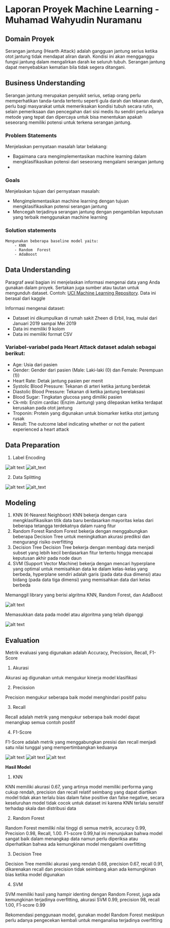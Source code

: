 # Laporan Proyek Machine Learning - Muhamad Wahyudin Nuramanu

## Domain Proyek
Serangan jantung (Hearth Attack) adalah gangguan jantung serius ketika otot jantung tidak mendapat aliran darah. Kondisi ini akan mengganggu fungsi jantung dalam mengalirkan darah ke seluruh tubuh. Serangan jantung dapat menyebabkan kematian bila tidak segera ditangani. 


## Business Understanding

Serangan jantung merupakan penyakit serius, setiap orang perlu memperhatikan tanda-tanda tertentu seperti gula darah dan tekanan darah, perlu bagi masyarakat untuk memeriksakan kondisi tubuh secara rutin, selain pemeriksaan dan pencegahan dari sisi medis itu sendiri perlu adanya metode yang tepat dan dipercaya untuk bisa menentukan apakah seseorang memiliki potensi untuk terkena serangan jantung.


### Problem Statements

Menjelaskan pernyataan masalah latar belakang:
- Bagaimana cara mengimplementasikan machine learning dalam mengklasifikasikan potensi dari seseorang mengalami serangan jantung
- 


### Goals

Menjelaskan tujuan dari pernyataan masalah:
- Mengimplementasikan machine learning dengan tujuan mengklasifikasikan potensi serangan jantung
- Mencegah terjadinya serangan jantung dengan pengambilan keputusan yang terbaik menggunakan machine learning




### Solution statements
    Mengunakan beberapa baseline model yaitu:
        - KNN
        - Random  Forest
        - AdaBoost

## Data Understanding
Paragraf awal bagian ini menjelaskan informasi mengenai data yang Anda gunakan dalam proyek. Sertakan juga sumber atau tautan untuk mengunduh dataset. Contoh: [UCI Machine Learning Repository](https://archive.ics.uci.edu/ml/datasets/Restaurant+%26+consumer+data).
Data ini berasal dari kaggle

Informasi mengenai dataset:
- Dataset ini dikumpulkan di rumah sakit Zheen di Erbil, Iraq, mulai dari Januari 2019 sampai Mei 2019
- Data ini memiliki 9 kolom
- Data ini memiliki format CSV


### Variabel-variabel pada Heart Attack dataset adalah sebagai berikut:
- Age: Usia dari pasien
- Gender: Gender dari pasien (Male: Laki-laki (0) dan Female: Perempuan (1))
- Heart Rate: Detak jantung pasien per menit
- Systolic Blood Pressure: Tekanan di arteri ketika jantung berdetak
- Diastolic Blood Pressure: Tekanan di ketika jantung berelaksasi
- Blood Sugar: Tingkatan glucosa yang dimiliki pasien
- Ck-mb: Enzim cardiac (Enzim Jantung) yang dilepaskan ketika terdapat kerusakan pada otot jantung
- Troponin: Protein yang digunakan untuk biomarker ketika otot jantung rusak
- Result: The outcome label indicating whether or not the patient experienced a heart attack



## Data Preparation

1. Label Encoding

![alt text](https://github.com/Nuramuiop/PredictiveAnalysisDicoding/blob/main/label%20encoder.PNG "LB1")
![alt_text](https://github.com/Nuramuiop/PredictiveAnalysisDicoding/blob/main/LabelResult.PNG "LB2")

2. Data Splitting

![alt text](https://github.com/Nuramuiop/PredictiveAnalysisDicoding/blob/main/Data%20Split.PNG "DS1")
![alt_text](https://github.com/Nuramuiop/PredictiveAnalysisDicoding/blob/main/DataResult.PNG "DS2")

## Modeling
1. KNN (K-Nearest Neighboor)
KNN bekerja dengan cara mengklasifikasikan titik data baru berdasarkan mayoritas kelas dari beberapa tetangga terdekatnya dalam ruang fitur
2. Random Forest
Random Forest bekerja dengan menggabungkan beberapa Decision Tree untuk meningkatkan akurasi prediksi dan mengurangi risiko overfitting
3. Decision Tree
Decision Tree bekerja dengan membagi data menjadi subset yang lebih kecil berdasarkan fitur tertentu hingga mencapai keputusan akhir pada node daun
4. SVM (Support Vector Machine)
bekerja dengan mencari hyperplane yang optimal untuk memisahkan data ke dalam kelas-kelas yang berbeda, hyperplane sendiri adalah garis (pada data dua dimensi) atau bidang (pada data tiga dimensi) yang memisahkan data dari kelas berbeda

Memanggil library yang berisi algritma KNN, Random Forest, dan AdaBoost

![alt text](https://github.com/Nuramuiop/PredictiveAnalysisDicoding/blob/main/LibMod.PNG "m1")

Memasukkan data pada model atau algoritma yang telah dipanggi

![alt text](https://github.com/Nuramuiop/PredictiveAnalysisDicoding/blob/main/Model.PNG "m2")

## Evaluation
Metrik evaluasi yang digunakan adalah Accuracy, Precission, Recall, F1-Score
1. Akurasi

Akurasi ag digunakan untuk mengukur kinerja model klasifikasi

2. Precission

Precision mengukur seberapa baik model menghindari positif palsu

3. Recall

Recall adalah metrik yang mengukur seberapa baik model dapat menangkap semua contoh positif

4. F1-Score

F1-Score adalah metrik yang menggabungkan presisi dan recall menjadi satu nilai tunggal yang mempertimbangkan keduanya

![alt text](https://github.com/Nuramuiop/PredictiveAnalysisDicoding/blob/main/Call3.PNG "c1")
![alt text](https://github.com/Nuramuiop/PredictiveAnalysisDicoding/blob/main/Call2.PNG "c2")
![alt text](https://github.com/Nuramuiop/PredictiveAnalysisDicoding/blob/main/ResCall.PNG "ResC")


**Hasil Model**
1. KNN

KNN memiliki akurasi 0.67, yang artinya model memiliki performa yang cukup rendah, precision dan recall relatif seimbang yang dapat diartikan model tidak akan terlalu bias dalam false positive dan false negative, secara keseluruhan model tidak cocok untuk dataset ini karena KNN terlalu sensitif terhadap skala dan distribusi data 

2. Random Forest

Random Forest memiliki nilai tinggi di semua metrik, accuracy 0.99, Precision 0.98, Recall, 1.00. F1-score 0.99,hal ini menunjukan bahwa model sangat baik dalam menangkap data namun perlu diperiksa atau diperhatikan bahwa ada kemungkinan model mengalami overfitting

3. Decision Tree

Decision Tree memiliki akurasi yang rendah 0.68, precision 0.67, recall 0.91, dikarenakan recall dan precision tidak seimbang akan ada kemungkinan bias ketika model digunakan

4. SVM

SVM memiliki hasil yang hampir identing dengan Random Forest, juga ada kemungkinan terjadinya overfitting, akurasi SVM 0.99, precision 98, recall 1.00, F1-score 0.99

Rekomendasi penggunaan model, gunakan model Random Forest meskipun perlu adanya pengecekan kembali untuk menganalisa terjadinya overfitting


